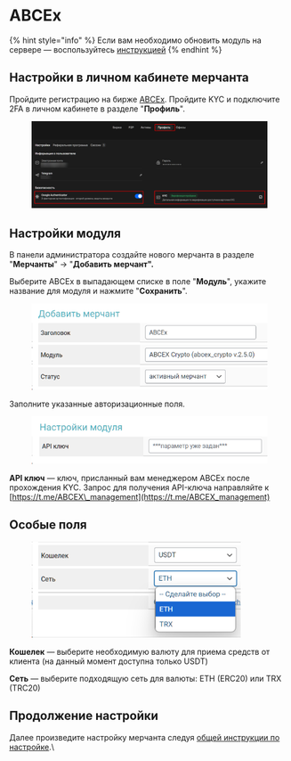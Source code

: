 # ABCEx



{% hint style="info" %}
Если вам необходимо обновить модуль на сервере — воспользуйтесь [инструкцией](https://premium.gitbook.io/main/osnovnye-nastroiki/faq/obnovlenie-failov-skripta-na-servere/kak-obnovit-faily-na-servere#moduli-merchantov-i-avtovyplat)
{% endhint %}

## Настройки в личном кабинете мерчанта

Пройдите регистрацию на бирже [ABCEx](https://abcex.io/). Пройдите KYC и подключите 2FA в личном кабинете в разделе "**Профиль**".

<figure><img src="../../../.gitbook/assets/image (288).png" alt=""><figcaption></figcaption></figure>

## Настройки модуля

В панели администратора создайте нового мерчанта в разделе "**Мерчанты**" -> "**Добавить мерчант".**

Выберите ABCEx в выпадающем списке в поле "**Модуль**", укажите название для модуля и нажмите "**Сохранить**".

<figure><img src="../../../.gitbook/assets/image (286).png" alt="" width="459"><figcaption></figcaption></figure>

Заполните указанные авторизационные поля.

<figure><img src="../../../.gitbook/assets/image (287).png" alt=""><figcaption></figcaption></figure>

**API ключ** — ключ, присланный вам менеджером ABCEx после прохождения KYC. Запрос для получения API-ключа направляйте к [https://t.me/ABCEX\_management](https://t.me/ABCEX_management)

## Особые поля

<figure><img src="../../../.gitbook/assets/image (289).png" alt="" width="376"><figcaption></figcaption></figure>

**Кошелек** — выберите необходимую валюту для приема средств от клиента (на данный момент доступна только USDT)

**Сеть** — выберите подходящую сеть для валюты: ETH (ERC20) или TRX (TRC20)

## Продолжение настройки

Далее произведите настройку мерчанта следуя [общей инструкции по настройке](https://premium.gitbook.io/rukovodstvo-polzovatelya/osnovnye-nastroiki/merchanty-i-avtovyplaty/merchanty/obshie-nastroiki-merchantov).\
